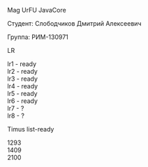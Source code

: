 Mag UrFU JavaCore

Студент: Слободчиков Дмитрий Алексеевич

Группа: РИМ-130971

LR

lr1 - ready\
lr2 - ready\
lr3 - ready\
lr4 - ready\
lr5 - ready\
lr6 - ready\
lr7 - ?\
lr8 - ?


Timus list-ready

1293\
1409\
2100
